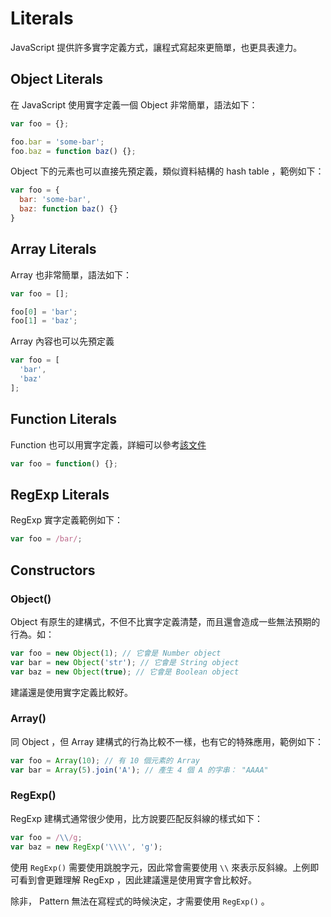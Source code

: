 Literals
========

JavaScript 提供許多實字定義方式，讓程式寫起來更簡單，也更具表達力。

Object Literals
---------------

在 JavaScript 使用實字定義一個 Object 非常簡單，語法如下：

```javascript
var foo = {};

foo.bar = 'some-bar';
foo.baz = function baz() {};
```

Object 下的元素也可以直接先預定義，類似資料結構的 hash table ，範例如下：

```javascript
var foo = {
  bar: 'some-bar',
  baz: function baz() {}
}
``` 

Array Literals
--------------

Array 也非常簡單，語法如下：

```javascript
var foo = [];

foo[0] = 'bar';
foo[1] = 'baz';
```

Array 內容也可以先預定義

```javascript
var foo = [
  'bar',
  'baz'
];
```

Function Literals
-----------------

Function 也可以用實字定義，詳細可以參考[該文件](function.md)
 
 ```javascript
var foo = function() {};
```

RegExp Literals
---------------

RegExp 實字定義範例如下：

```javascript
var foo = /bar/;
```

Constructors
------------

### Object()

Object 有原生的建構式，不但不比實字定義清楚，而且還會造成一些無法預期的行為。如：

```javascript
var foo = new Object(1); // 它會是 Number object
var bar = new Object('str'); // 它會是 String object
var baz = new Object(true); // 它會是 Boolean object
```

建議還是使用實字定義比較好。

### Array()

同 Object ，但 Array 建構式的行為比較不一樣，也有它的特殊應用，範例如下：

```javascript
var foo = Array(10); // 有 10 個元素的 Array
var bar = Array(5).join('A'); // 產生 4 個 A 的字串： "AAAA" 
```

### RegExp()

RegExp 建構式通常很少使用，比方說要匹配反斜線的樣式如下：

```javascript
var foo = /\\/g;
var baz = new RegExp('\\\\', 'g');
```

使用 `RegExp()` 需要使用跳脫字元，因此常會需要使用 `\\` 來表示反斜線。上例即可看到會更難理解 RegExp ，因此建議還是使用實字會比較好。

除非， Pattern 無法在寫程式的時候決定，才需要使用 `RegExp()` 。
